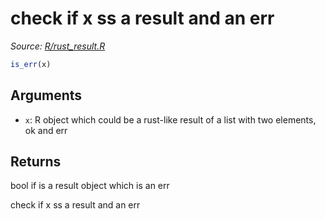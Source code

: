 # check if x ss a result and an err

*Source: [R/rust_result.R](https://github.com/pola-rs/r-polars/tree/main/R/rust_result.R)*

```r
is_err(x)
```

## Arguments

- `x`: R object which could be a rust-like result of a list with two elements, ok and err

## Returns

bool if is a result object which is an err

check if x ss a result and an err
